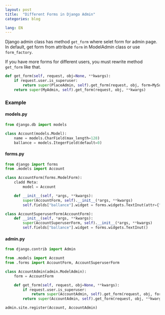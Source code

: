 ```yaml
---
layout: post
title:  "Different Forms in Django Admin"
categories: blog

lang: EN
---
```


Django admin class has method `get_form` where selet form for admin page. In default, get form from attribute `form` in ModelAdmin class or use `form_factory`.

If you have more forms for different users, you must rewrite method `get_form` like that.

``` python
def get_form(self, request, obj=None, **kwargs):
    if request.user.is_superuser:
        return super(PlaceAdmin, self).get_form(request, obj, form=MySuperuserForm, **kwargs)    
    return super(MyAdmin, self).get_form(request, obj, **kwargs)
```

### Example

#### models.py

``` python
from django.db import models

class Account(models.Model):
    name = models.CharField(max_length=128)
    ballance = models.ItegerField(default=0)
```

#### forms.py

``` python
from django import forms
from .models import Account

class AccountForm(forms.ModelForm):
    cladd Meta:
        model = Account

    def __init__(self, *args, **kwargs):
        super(AccountForm, self).__init__(*args, **kwargs)
        self.fields["ballance"].widget = forms.widgets.TextInut(attr={"disabled":"disabled"})

class AccountSuperuserForm(AccountForm):
    def __init__(self, *args, **kwargs):
        super(AccountSuperuserForm, self).__init__(*args, **kwargs)
        self.fields["ballance"].widget = forms.widgets.TextInut()
```

#### admin.py

``` python
from django.contrib import Admin

from .models import Account
from .forms import AccountForm, AccountSuperuserForm

class AccountAdmin(admin.ModelAdmin):
    form = AccountForm

    def get_form(self, request, obj=None, **kwargs):
        if request.user.is_superuser:
            return super(AccountAdmin, self).get_form(request, obj, form=AccountSuperuserForm, **kwargs)    
        return super(AccountAdmin, self).get_form(request, obj, **kwargs)

admin.site.register(Account, AccountAdmin)
```
